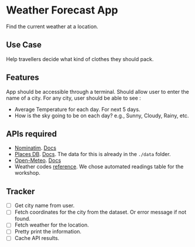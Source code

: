 # Weather Forecast App
Find the current weather at a location.

## Use Case
Help travellers decide what kind of clothes they should pack.

## Features
App should be accessible through a terminal.
Should allow user to enter the name of a city.
For any city, user should be able to see :
* Average Temperature for each day. For next 5 days.
* How is the sky going to be on each day? e.g., Sunny, Cloudy, Rainy, etc.

## APIs required
* [Nominatim](https://nominatim.openstreetmap.org/search?q=bangalore&format=jsonv2). [Docs](https://nominatim.org/release-docs/develop/api/Overview/)
* [Places DB](https://www.geoapify.com/data-share/localities/in.zip). [Docs](https://www.geoapify.com/download-all-the-cities-towns-villages/). The data for this is already in the `./data` folder.
* [Open-Meteo](https://api.open-meteo.com/v1/forecast?latitude=12.9719&longitude=77.5937&daily=weather_code,temperature_2m_max,temperature_2m_min&timezone=Asia%2FCalcutta&temporal_resolution=hourly_6). [Docs](https://open-meteo.com/en/docs)
* Weather codes [reference](https://artefacts.ceda.ac.uk/badc_datadocs/surface/code.html). We chose automated readings table for the workshop.

## Tracker
- [ ] Get city name from user.
- [ ] Fetch coordinates for the city from the dataset. Or error message if not found.
- [ ] Fetch weather for the location.
- [ ] Pretty print the information.
- [ ] Cache API results.